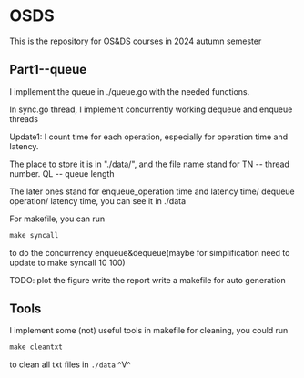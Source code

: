 # OSDS

This is the repository for OS&amp;DS courses in 2024 autumn semester

## Part1--queue

I impllement the queue in ./queue.go with the needed functions.

In sync.go thread, I implement concurrently working dequeue and enqueue threads

Update1: I count time for each operation, especially for operation time and latency.

The place to store it is in "./data/", and the file name stand for TN -- thread number. QL -- queue length

The later ones stand for enqueue_operation time and latency time/ dequeue operation/ latency time, you can see it in ./data

For makefile, you can run

```makefile
make syncall
```

to do the concurrency enqueue&dequeue(maybe for simplification need to update to make syncall 10 100)

TODO: plot the figure   write the report    write a makefile for auto generation

## Tools

I implement some (not) useful tools in makefile for cleaning, you could run

```makefile
make cleantxt
```

to clean all txt files in ``./data`` ^V^
